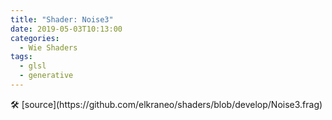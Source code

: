 ```yaml
---
title: "Shader: Noise3"
date: 2019-05-03T10:13:00
categories:
  - Wie Shaders
tags:
  - glsl
  - generative
---
```


<section>
	<canvas class="glslCanvas" data-fragment-url="https://raw.githubusercontent.com/elkraneo/shaders/develop/Noise3.frag">
	</canvas>
</section>
🛠 [source](https://github.com/elkraneo/shaders/blob/develop/Noise3.frag)